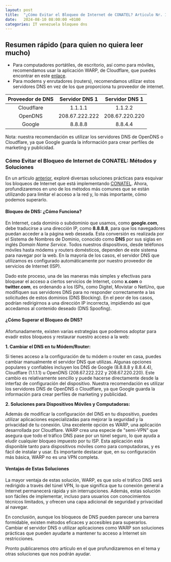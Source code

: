 ```yaml
---
layout: post
title:  "¿Cómo Evitar el Bloqueo de Internet de CONATEL? Articulo Nr. 1 - Suplantación y bloqueo de DNS"
date:   2024-08-10 08:00:00 +0100
categories: IT venezuela bloqueo dns
---
```


## Resumen rápido (para quien no quiera leer mucho)

- Para computadores portátiles, de escritorio, así como para móviles, recomendamos usar la aplicación WARP, de Cloudflare, que puedes encontrar en este [enlace](https://one.one.one.one/). 
- Para modems y enrutadores (routers), recomendamos utilizar estos servidores DNS en vez de los que proporciona tu proveedor de internet.

| Proveedor de DNS | Servidor DNS 1 | Servidor DNS 1 |
| :--------------: | :------------: | :------------: |
|    Cloudflare    |    1.1.1.1     |    1.1.2.2     |
|     OpenDNS      | 208.67.222.222 | 208.67.220.220 |
|      Google      |    8.8.8.8     |    8.8.4.4     |

Nota: nuestra recomendación es utilizar los servidores DNS de OpenDNS o Cloudflare, ya que Google guarda la información para crear perfiles de marketing y publicidad. 

### Cómo Evitar el Bloqueo de Internet de CONATEL: Métodos y Soluciones

En un artículo [anterior](https://bochinche.github.io/internet/venezuela/bloqueo/x/twitter/signal/2024/08/08/overcoming-blockade-vzla.html), exploré diversas soluciones prácticas para esquivar los bloqueos de Internet que está implementando [CONATEL](http://www.conatel.gob.ve/). Ahora, profundizaremos en uno de los métodos más comunes que se están utilizando para limitar el acceso a la red y, lo más importante, cómo podemos superarlo.

#### Bloqueo de DNS: ¿Cómo Funciona?

En Internet, cada dominio o subdominio que usamos, como **google.com**, debe traducirse a una dirección IP, como **8.8.8.8**, para que los navegadores puedan acceder a la página web deseada. Esta conversión es realizada por el Sistema de Nombres de Dominio, conocido como **DNS** por sus siglas en inglés *Domain* *Name* *Service*. Todos nuestros dispositivos, desde teléfonos móviles hasta módems y routers domésticos, dependen de este sistema para navegar por la web. En la mayoría de los casos, el servidor DNS que utilizamos es configurado automáticamente por nuestro proveedor de servicios de Internet (ISP).

Dado este proceso, una de las maneras más simples y efectivas para bloquear el acceso a ciertos servicios de Internet, como **x.com** o **twitter.com**, es ordenando a los ISPs, como Digitel, Movistar o NetUno, que modifiquen sus servidores DNS para no responder correctamente a las solicitudes de estos dominios (DNS Blocking). En el peor de los casos, podrían redirigirnos a una dirección IP incorrecta, impidiendo así que accedamos al contenido deseado (DNS Spoofing).

#### ¿Cómo Superar el Bloqueo de DNS?

Afortunadamente, existen varias estrategias que podemos adoptar para evadir estos bloqueos y restaurar nuestro acceso a la web:

**1. Cambiar el DNS en tu Módem/Router:**

Si tienes acceso a la configuración de tu módem o router en casa, puedes cambiar manualmente el servidor DNS que utilizas. Algunas opciones populares y confiables incluyen los DNS de Google (8.8.8.8 y 8.8.4.4), Cloudflare (1.1.1.1) u OpenDNS (208.67.222.222 y 208.67.220.220). Este cambio es relativamente sencillo y puede hacerse directamente desde la interfaz de configuración del dispositivo. Nuestra recomendación es utilizar los servidores DNS de OpenDNS o Cloudflare, ya que Google guarda la información para crear perfiles de marketing y publicidad. 

**2. Soluciones para Dispositivos Móviles y Computadoras:**

Además de modificar la configuración del DNS en tu dispositivo, puedes utilizar aplicaciones especializadas para mejorar la seguridad y la privacidad de tu conexión. Una excelente opción es WARP, una aplicación desarrollada por Cloudflare. WARP crea una especie de "semi-VPN" que asegura que todo el tráfico DNS pase por un túnel seguro, lo que ayuda a eludir cualquier bloqueo impuesto por tu ISP. Esta aplicación está disponible tanto para dispositivos móviles como para computadoras, y es fácil de instalar y usar. Es importante destacar que, en su configuración más básica, WARP no es una VPN completa.

#### Ventajas de Estas Soluciones

La mayor ventaja de estas solución, WARP, es que solo el tráfico DNS será redirigido a través del túnel VPN, lo que significa que tu conexión general a Internet permanecerá rápida y sin interrupciones. Además, estas solución son fáciles de implementar, incluso para usuarios con conocimientos técnicos limitados, y ofrecen una capa adicional de seguridad y privacidad al navegar.

En conclusión, aunque los bloqueos de DNS pueden parecer una barrera formidable, existen métodos eficaces y accesibles para superarlos. Cambiar el servidor DNS o utilizar aplicaciones como WARP son soluciones prácticas que pueden ayudarte a mantener tu acceso a Internet sin restricciones.

Pronto publicaremos otro artículo en el que profundizaremos en el tema y otras soluciones que nos podrán ayudar. 